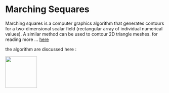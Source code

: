 # Marching Sequares

Marching squares is a computer graphics algorithm that generates contours for a two-dimensional scalar field (rectangular array of individual numerical values). A similar method can be used to contour 2D triangle meshes.
for reading more ... [here](https://en.wikipedia.org/wiki/Marching_squares)

the algorithm are discussed here : 

<img src="src.png" width="100px">

